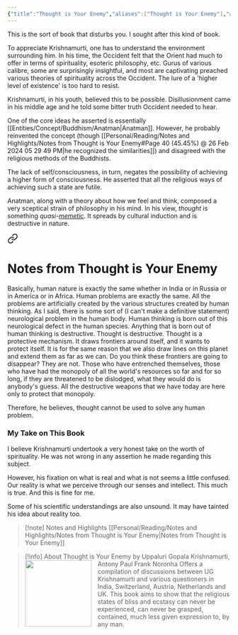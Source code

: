 ```yaml
---
{"title":"Thought is Your Enemy","aliases":["Thought is Your Enemy"],"authors":["Uppaluri Gopala Krishnamurti","Antony Paul Frank Noronha"],"publisher":"Smriti Books","publish":"2002","pages":202,"isbn10":"8187967110","isbn13":"9788187967118","rating":5,"reviewed":false,"cover":"https://books.google.com/books/publisher/content/images/frontcover/PGHXld75CCAC?fife=w600-h900&source=gbs_api","read_count":"1","tags":["book","Biography","Autobiography","metaphysics","philosophy"],"log":[{"status":"Read","timestamp":"2024-02-27T12:36:50+06:00"},{"status":"In Progress","timestamp":"2024-02-19T16:54:08+06:00"},{"status":"To Read","timestamp":"2024-02-19T16:53:30+06:00"}],"created":"2024-02-19T16:53:30+06:00","updated":"2025-05-28T13:36:22+06:00","status":"Read","dg-publish":true,"dg-note-icon":2,"reading_notes":"[[Personal/Reading/Notes and Highlights/Notes from Thought is Your Enemy|Notes from Thought is Your Enemy]]","dg-path":"Reading/Books/Read/Thought Is Your Enemy Conversations With U.G. Krishnamurti by U.G. Krishnamurti.md","permalink":"/reading/books/read/thought-is-your-enemy-conversations-with-u-g-krishnamurti-by-u-g-krishnamurti/","dgPassFrontmatter":true,"noteIcon":2}
---
```


This is the sort of book that disturbs you. I sought after this kind of book.

To appreciate Krishnamurti, one has to understand the environment surrounding him. In his time, the Occident felt that the Orient had much to offer in terms of spirituality, esoteric philosophy, etc. Gurus of various calibre, some are surprisingly insightful, and most are captivating preached various theories of spirituality across the Occident. The lure of a 'higher level of existence' is too hard to resist.

Krishnamurti, in his youth, believed this to be possible. Disillusionment came in his middle age and he told some bitter truth Occident needed to hear.

One of the core ideas he asserted is essentially [[Entities/Concept/Buddhism/Anatman\|Anatman]]. However, he probably reinvented the concept (though [[Personal/Reading/Notes and Highlights/Notes from Thought is Your Enemy#Page 40 (45.45%) @ 26 Feb 2024 05 29 49 PM\|he recognized the similarities]]) and disagreed with the religious methods of the Buddhists.

The lack of self/consciousness, in turn, negates the possibility of achieving a higher form of consciousness. He asserted that all the religious ways of achieving such a state are futile.

Anatman, along with a theory about how we feel and think, composed a very sceptical strain of philosophy in his mind. In his view, *thought* is something *quasi-[memetic](https://en.wikipedia.org/wiki/Meme)*. It spreads by cultural induction and is destructive in nature.


<div class="transclusion internal-embed is-loaded"><a class="markdown-embed-link" href="/reading/notes-and-highlights/notes-from-thought-is-your-enemy/#f21ffb" aria-label="Open link"><svg xmlns="http://www.w3.org/2000/svg" width="24" height="24" viewBox="0 0 24 24" fill="none" stroke="currentColor" stroke-width="2" stroke-linecap="round" stroke-linejoin="round" class="svg-icon lucide-link"><path d="M10 13a5 5 0 0 0 7.54.54l3-3a5 5 0 0 0-7.07-7.07l-1.72 1.71"></path><path d="M14 11a5 5 0 0 0-7.54-.54l-3 3a5 5 0 0 0 7.07 7.07l1.71-1.71"></path></svg></a><div class="markdown-embed">

<div class="markdown-embed-title">

# Notes from Thought is Your Enemy

</div>


Basically, human nature is exactly the same whether in India or in Russia or in America or in Africa. Human problems are exactly the same. All the problems are artificially created by the various structures created by human thinking. As I said, there is some sort of (I can't make a definitive statement) neurological problem in the human body. Human thinking is born out of this neurological defect in the human species. Anything that is born out of human thinking is destructive. Thought is destructive. Thought is a protective mechanism. It draws frontiers around itself, and it wants to protect itself. It is for the same reason that we also draw lines on this planet and extend them as far as we can. Do you think these frontiers are going to disappear? They are not. Those who have entrenched themselves, those who have had the monopoly of all the world's resources so far and for so long, if they are threatened to be dislodged, what they would do is anybody's guess. All the destructive weapons that we have today are here only to protect that monopoly. 

</div></div>


Therefore, he believes, thought cannot be used to solve any human problem.

### My Take on This Book
I believe Krishnamurti undertook a very honest take on the worth of spirituality. He was not wrong in any assertion he made regarding this subject.

However, his fixation on what is real and what is not seems a little confused. Our reality is what we perceive through our senses and intellect. This much is true. And this is fine for me.

Some of his scientific understandings are also unsound. It may have tainted his idea about reality too.

> [!note] Notes and Highlights
> [[Personal/Reading/Notes and Highlights/Notes from Thought is Your Enemy\|Notes from Thought is Your Enemy]]

> [!info] About Thought is Your Enemy by Uppaluri Gopala Krishnamurti, Antony Paul Frank Noronha
> <img src="https://books.google.com/books/publisher/content/images/frontcover/PGHXld75CCAC?fife=w600-h900&source=gbs_api" style="float: left; width: 150px; height: auto; margin-right: 1em;" /> Offers a compilation of discussions between UG Krishnamurti and various questioners in India, Switzerland, Austria, Netherlands and UK. This book aims to show that the religious states of bliss and ecstasy can never be experienced, can never be grasped, contained, much less given expression to, by any man.
